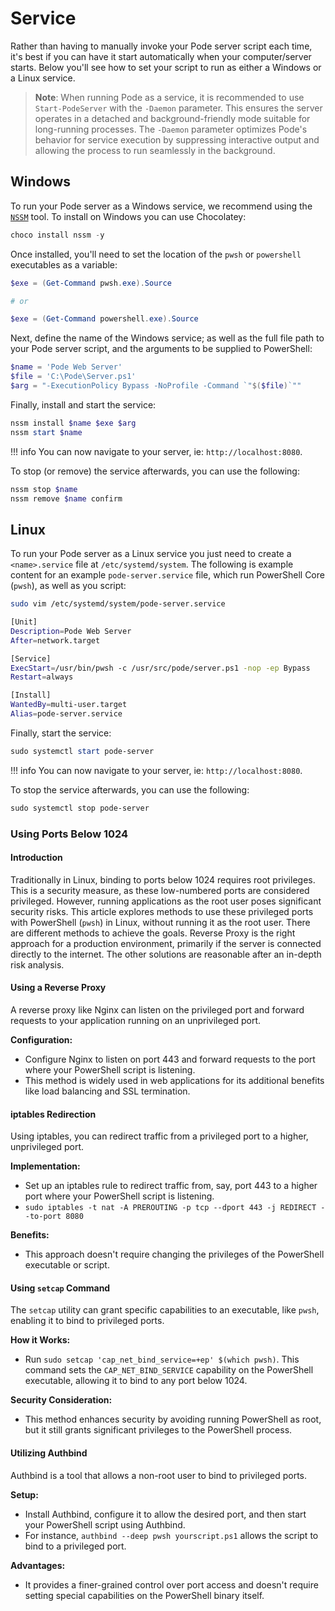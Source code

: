 # Service

Rather than having to manually invoke your Pode server script each time, it's best if you can have it start automatically when your computer/server starts. Below you'll see how to set your script to run as either a Windows or a Linux service.

> **Note**: When running Pode as a service, it is recommended to use `Start-PodeServer` with the `-Daemon` parameter. This ensures the server operates in a detached and background-friendly mode suitable for long-running processes. The `-Daemon` parameter optimizes Pode's behavior for service execution by suppressing interactive output and allowing the process to run seamlessly in the background.

## Windows

To run your Pode server as a Windows service, we recommend using the [`NSSM`](https://nssm.cc) tool. To install on Windows you can use Chocolatey:

```powershell
choco install nssm -y
```

Once installed, you'll need to set the location of the `pwsh` or `powershell` executables as a variable:

```powershell
$exe = (Get-Command pwsh.exe).Source

# or

$exe = (Get-Command powershell.exe).Source
```

Next, define the name of the Windows service; as well as the full file path to your Pode server script, and the arguments to be supplied to PowerShell:

```powershell
$name = 'Pode Web Server'
$file = 'C:\Pode\Server.ps1'
$arg = "-ExecutionPolicy Bypass -NoProfile -Command `"$($file)`""
```

Finally, install and start the service:

```powershell
nssm install $name $exe $arg
nssm start $name
```

!!! info
    You can now navigate to your server, ie: `http://localhost:8080`.

To stop (or remove) the service afterwards, you can use the following:

```powershell
nssm stop $name
nssm remove $name confirm
```

## Linux

To run your Pode server as a Linux service you just need to create a `<name>.service` file at `/etc/systemd/system`. The following is example content for an example `pode-server.service` file, which run PowerShell Core (`pwsh`), as well as you script:

```bash
sudo vim /etc/systemd/system/pode-server.service
```

```bash
[Unit]
Description=Pode Web Server
After=network.target

[Service]
ExecStart=/usr/bin/pwsh -c /usr/src/pode/server.ps1 -nop -ep Bypass
Restart=always

[Install]
WantedBy=multi-user.target
Alias=pode-server.service
```

Finally, start the service:

```powershell
sudo systemctl start pode-server
```

!!! info
    You can now navigate to your server, ie: `http://localhost:8080`.

To stop the service afterwards, you can use the following:

```powershell
sudo systemctl stop pode-server
```
### Using Ports Below 1024

#### Introduction

Traditionally in Linux, binding to ports below 1024 requires root privileges. This is a security measure, as these low-numbered ports are considered privileged. However, running applications as the root user poses significant security risks. This article explores methods to use these privileged ports with PowerShell (`pwsh`) in Linux, without running it as the root user.
There are different methods to achieve the goals.
Reverse Proxy is the right approach for a production environment, primarily if the server is connected directly to the internet.
The other solutions are reasonable after an in-depth risk analysis.

#### Using a Reverse Proxy

A reverse proxy like Nginx can listen on the privileged port and forward requests to your application running on an unprivileged port.

**Configuration:**

* Configure Nginx to listen on port 443 and forward requests to the port where your PowerShell script is listening.
* This method is widely used in web applications for its additional benefits like load balancing and SSL termination.

#### iptables Redirection

Using iptables, you can redirect traffic from a privileged port to a higher, unprivileged port.

**Implementation:**

* Set up an iptables rule to redirect traffic from, say, port 443 to a higher port where your PowerShell script is listening.
* `sudo iptables -t nat -A PREROUTING -p tcp --dport 443 -j REDIRECT --to-port 8080`

**Benefits:**

* This approach doesn't require changing the privileges of the PowerShell executable or script.

#### Using `setcap` Command

The `setcap` utility can grant specific capabilities to an executable, like `pwsh`, enabling it to bind to privileged ports.

**How it Works:**

* Run `sudo setcap 'cap_net_bind_service=+ep' $(which pwsh)`. This command sets the `CAP_NET_BIND_SERVICE` capability on the PowerShell executable, allowing it to bind to any port below 1024.

**Security Consideration:**

* This method enhances security by avoiding running PowerShell as root, but it still grants significant privileges to the PowerShell process.

#### Utilizing Authbind

Authbind is a tool that allows a non-root user to bind to privileged ports.

**Setup:**

* Install Authbind, configure it to allow the desired port, and then start your PowerShell script using Authbind.
* For instance, `authbind --deep pwsh yourscript.ps1` allows the script to bind to a privileged port.

**Advantages:**

* It provides a finer-grained control over port access and doesn't require setting special capabilities on the PowerShell binary itself.
